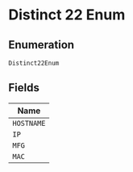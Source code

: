 
# Distinct 22 Enum

## Enumeration

`Distinct22Enum`

## Fields

| Name |
|  --- |
| `HOSTNAME` |
| `IP` |
| `MFG` |
| `MAC` |


